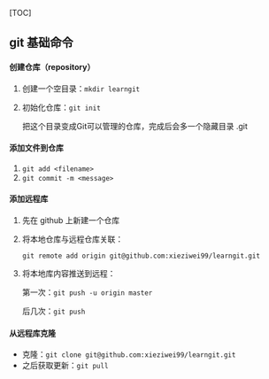 [TOC]



## git 基础命令

#### 创建仓库（repository）

1. 创建一个空目录：`mkdir learngit`

2. 初始化仓库：`git init`

   把这个目录变成Git可以管理的仓库，完成后会多一个隐藏目录 .git

#### 添加文件到仓库

1. `git add <filename>`
2. `git commit -m <message>`

#### 添加远程库

1. 先在 github 上新建一个仓库

2. 将本地仓库与远程仓库关联：

   `git remote add origin git@github.com:xieziwei99/learngit.git`

3. 将本地库内容推送到远程：

   第一次：`git push -u origin master`

   后几次：`git push`

#### 从远程库克隆

- 克隆：`git clone git@github.com:xieziwei99/learngit.git`
- 之后获取更新：`git pull`
